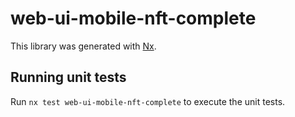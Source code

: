 # web-ui-mobile-nft-complete

This library was generated with [Nx](https://nx.dev).

## Running unit tests

Run `nx test web-ui-mobile-nft-complete` to execute the unit tests.

